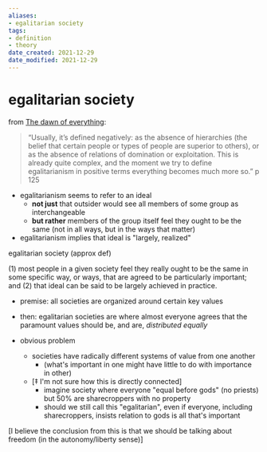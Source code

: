 ```yaml
---
aliases: 
- egalitarian society
tags: 
- definition
- theory
date_created: 2021-12-29
date_modified: 2021-12-29
---
```


# egalitarian society

from [The dawn of everything](dawn_of_everything_graeber_wengrow.md):

> “Usually, it’s defined negatively: as the absence of hierarchies (the belief that certain people or types of people are superior to others), or as the absence of relations of domination or exploitation. This is already quite complex, and the moment we try to define egalitarianism in positive terms everything becomes much more so.” p 125

- egalitarianism seems to refer to an ideal
	- **not just** that outsider would see all members of some group as interchangeable
	- **but rather** members of the group itself feel they ought to be the same (not in all ways, but in the ways that matter)
- egalitarianism implies that ideal is "largely, realized"

egalitarian society (approx def)

(1) most people in a given society feel they really ought to be the same in some specific way, or ways, that are agreed to be particularly important; and
(2) that ideal can be said to be largely achieved in practice.

- premise: all societies are organized around certain key values
- then: egalitarian societies are where almost everyone agrees that the paramount values should be, and are, *distributed equally*

- obvious problem
	- societies have radically different systems of value from one another
		- (what's important in one might have little to do with importance in other)
	- [‡ I'm not sure how this is directly connected]
		- imagine society where everyone "equal before gods" (no priests) but 50% are sharecroppers with no property
		- should we still call this "egalitarian", even if everyone, including sharecroppers, insists relation to gods is all that's important

[I believe the conclusion from this is that we should be talking about freedom (in the autonomy/liberty sense)]


